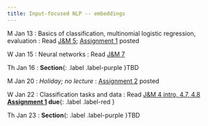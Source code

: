 ```yaml
---
title: Input-focused NLP -- embeddings
---
```


M Jan 13
: Basics of classification, multinomial logistic regression, evaluation
  : Read  [J&M 5](https://web.stanford.edu/~jurafsky/slp3/5.pdf); [Assignment 1](https://nasmith.github.io/NLP-winter25/assets/docs/A1.pdf) posted

W Jan 15
: Neural networks
  : Read [J&M 7](https://web.stanford.edu/~jurafsky/slp3/7.pdf)

Th Jan 16
: **Section**{: .label .label-purple }TBD

M Jan 20
: *Holiday; no lecture*
  : [Assignment 2](https://nasmith.github.io/NLP-winter25/assets/docs/A2.pdf) posted

W Jan 22
: Classification tasks and data
  : Read [J&M 4 intro, 4.7, 4.8](https://web.stanford.edu/~jurafsky/slp3/4.pdf) **[Assignment 1](https://nasmith.github.io/NLP-winter25/assets/docs/A1.pdf) due**{: .label .label-red }

Th Jan 23
: **Section**{: .label .label-purple }TBD
